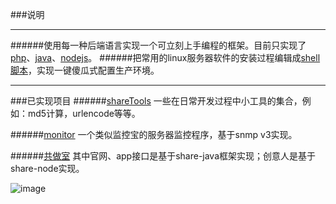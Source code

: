 ###说明

---

######使用每一种后端语言实现一个可立刻上手编程的框架。目前只实现了[php](https://github.com/ruanzhijun/share/tree/master/sharePHP)、[java](https://github.com/ruanzhijun/share/tree/master/java)、[nodejs](https://github.com/ruanzhijun/share/tree/master/nodejs)。
######把常用的linux服务器软件的安装过程编辑成[shell脚本](https://github.com/ruanzhijun/share/tree/master/shell)，实现一键傻瓜式配置生产环境。

---


###已实现项目
######[shareTools](https://github.com/ruanzhijun/share/tree/master/shareTools)
一些在日常开发过程中小工具的集合，例如：md5计算，urlencode等等。

######[monitor](https://github.com/ruanzhijun/share/tree/master/monitor)
一个类似监控宝的服务器监控程序，基于snmp v3实现。

######[共做室](https://gatherup.cc)
其中官网、app接口是基于share-java框架实现；创意人是基于share-node实现。

![image](https://www.trustdream.com/pic/Avatar128x128.png)